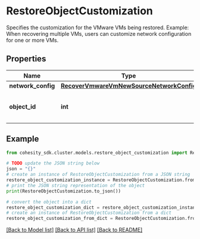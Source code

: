 # RestoreObjectCustomization

Specifies the customization for the VMware VMs being restored. Example: When recovering multiple VMs, users can customize network configuration for one or more VMs.

## Properties

Name | Type | Description | Notes
------------ | ------------- | ------------- | -------------
**network_config** | [**RecoverVmwareVmNewSourceNetworkConfig**](RecoverVmwareVmNewSourceNetworkConfig.md) |  | [optional] 
**object_id** | **int** | Specifies the object id of the VM. | [optional] 

## Example

```python
from cohesity_sdk.cluster.models.restore_object_customization import RestoreObjectCustomization

# TODO update the JSON string below
json = "{}"
# create an instance of RestoreObjectCustomization from a JSON string
restore_object_customization_instance = RestoreObjectCustomization.from_json(json)
# print the JSON string representation of the object
print(RestoreObjectCustomization.to_json())

# convert the object into a dict
restore_object_customization_dict = restore_object_customization_instance.to_dict()
# create an instance of RestoreObjectCustomization from a dict
restore_object_customization_from_dict = RestoreObjectCustomization.from_dict(restore_object_customization_dict)
```
[[Back to Model list]](../README.md#documentation-for-models) [[Back to API list]](../README.md#documentation-for-api-endpoints) [[Back to README]](../README.md)


